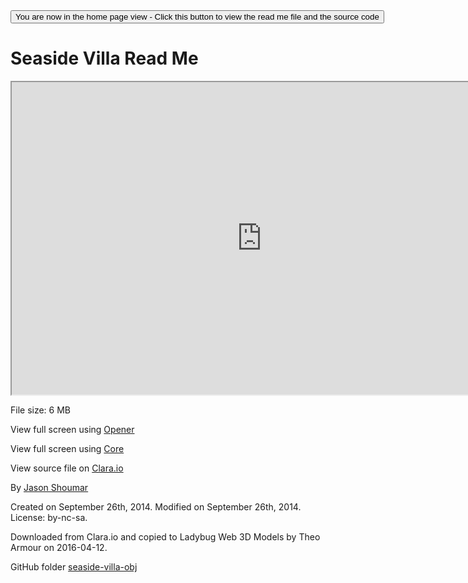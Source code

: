 <span style=display:none; >
[You are now in a GitHub source code view - click this link to view the home page]( http://ladybug-analysis-tools.github.io/3d-models/content/obj/seaside-villa-obj/ "View file as a web page." ) </span>
<input type=button onclick=window.location.href='https://github.com/ladybug-analysis-tools/3d-models/tree/gh-pages/content/obj/seaside-villa-obj'; 
value='You are now in the home page view - Click this button to view the read me file and the source code' >


Seaside Villa Read Me
===


<iframe src=http://ladybug-analysis-tools.github.io/3d-models/code/obj/core/index.html#http://ladybug-analysis-tools.github.io/3d-models/content/obj/seaside-villa-obj/seaside-villa.mtl#sx=0.02#sy=0.02#sz=0.02#px=20#pz=17#cx=27#cy=11#cz=23#tx=-2#ty=4#tz=1 width=800 height=500 ></iframe>

File size: 6 MB

<!--

Could be implemented quite easily, but see no good use case for doing so

Load using [Browser]( ./viewers/obj/browser/ladybug-web-obj-browser-r2.html#https://ladybug-analysis-tools.github.io/3d-models/obj/seaside-villa-obj/seaside-villa.mtl )

-->


View full screen using [Opener]( http://ladybug-analysis-tools.github.io/3d-models/code/obj/opener/ladybug-web-obj-opener-r2.html#http://ladybug-analysis-tools.github.io/3d-models/content/obj/seaside-villa-obj/seaside-villa.mtl#sx=0.02#sy=0.02#sz=0.02#px=20#pz=17#cx=27#cy=11#cz=23#tx=-2#ty=4#tz=1 )

View full screen using [Core]( http://ladybug-analysis-tools.github.io/3d-models/code/obj/core/ladybug-web-obj-core-r3.html#http://ladybug-analysis-tools.github.io/3d-models/content/obj/seaside-villa-obj/seaside-villa.mtl#sx=0.02#sy=0.02#sz=0.02#px=20#pz=17#cx=27#cy=11#cz=23#tx=-2#ty=4#tz=1 )

View source file on [Clara.io]( https://clara.io/view/dbffdbab-17a9-4d5c-96c8-55fbbbea87d7 )

By [Jason Shoumar]( https://clara.io/user/jasonshoumar )

Created on September 26th, 2014.
Modified on September 26th, 2014.
License: by-nc-sa.

Downloaded from Clara.io and copied to Ladybug Web 3D Models by Theo Armour on 2016-04-12.

GitHub folder [seaside-villa-obj]( https://github.com/ladybug-analysis-tools/3d-models/tree/gh-pages/content/obj/seaside-villa-obj )